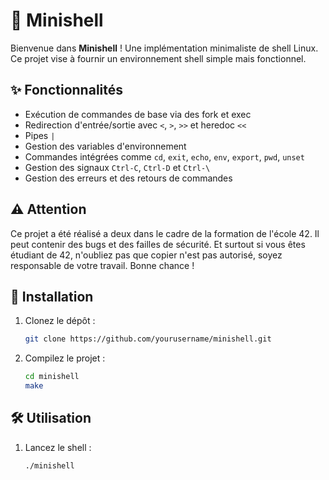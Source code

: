 # 🐚 Minishell

Bienvenue dans **Minishell** ! Une implémentation minimaliste de shell Linux. Ce projet vise à fournir un environnement shell simple mais fonctionnel.

## ✨ Fonctionnalités

- Exécution de commandes de base via des fork et exec
- Redirection d'entrée/sortie avec `<`, `>`, `>>` et heredoc `<<`
- Pipes `|`
- Gestion des variables d'environnement
- Commandes intégrées comme `cd`, `exit`, `echo`, `env`, `export`, `pwd`, `unset`
- Gestion des signaux `Ctrl-C`, `Ctrl-D` et `Ctrl-\`
- Gestion des erreurs et des retours de commandes

## ⚠️ Attention

Ce projet a été réalisé a deux dans le cadre de la formation de l'école 42. Il peut contenir des bugs et des failles de sécurité. Et surtout si vous êtes étudiant de 42, n'oubliez pas que copier n'est pas autorisé, soyez responsable de votre travail. Bonne chance !

## 🚀 Installation

1. Clonez le dépôt :
    ```sh
    git clone https://github.com/yourusername/minishell.git
    ```

2. Compilez le projet :
	```sh
	cd minishell
	make
	```

## 🛠️ Utilisation

1. Lancez le shell :
	```sh
	./minishell
	```